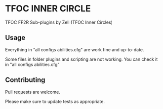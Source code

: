 # TFOC INNER CIRCLE

TFOC FF2R Sub-plugins by Zell (TFOC Inner Circles)

## Usage
Everything in "all configs abilities.cfg" are work fine and up-to-date.

Some files in folder plugins and scripting are not working. You can check it in "all configs abilities.cfg"

## Contributing

Pull requests are welcome.

Please make sure to update tests as appropriate.
